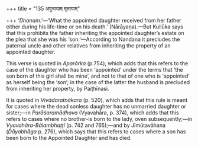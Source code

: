 +++
title = "135 अपुत्रायाम् मृतायाम्"

+++
‘*Dhanam*.’—‘What the appointed daughter received from her father either
during his life-time or on his death.’ (Nārāyaṇa).—But Kullūka says that
this prohibits the father inheriting the appointed daughter’s estate on
the plea that she was his ‘son.’—According to Nandana it precludes the
paternal uncle and other relatives from inheriting the property of an
appointed daughter.

This verse is quoted in *Aparārka* (p.754), which adds that this refers
to the case of the daughter who has been ‘appointed’ under the terms
that ‘the son born of this girl shall be mine’, and not to that of one
who is ‘appointed’ as herself being the ‘son’; in the case of the latter
the husband is precluded from inheriting her property, by Paiṭhīnasi.

It is quoted in *Vivādaratnākara* (p. 520), which adds that this rule is
meant for cases where the dead sonless daughter has no unmarried
daughter or sister;—in *Parāśaramādhava* (Vyavahāra, p. 374), which adds
that this refers to cases where no brother-is born to the lady, oven
subsequently;—in *Vyavahāra-Bālambhaṭṭī* (p. 742 and 765);—and by
Jīmūtavāhana (*Dāyabhāga* p. 276), which says that this refers to cases
where a son has been born to the Appointed Daughter and has died.


